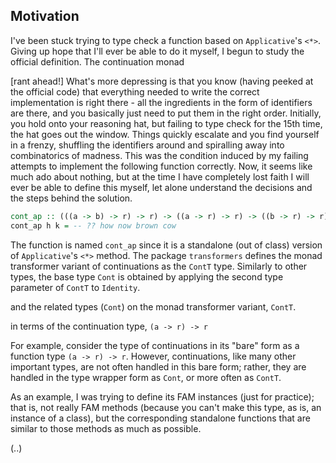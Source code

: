 ## Motivation

I've been stuck trying to type check a function based on `Applicative`'s `<*>`. Giving up hope that I'll ever be able to do it myself, I begun to study the official definition. The continuation monad 



[rant ahead!] What's more depressing is that you know (having peeked at the official code) that everything needed to write the correct implementation is right there - all the ingredients in the form of identifiers are there, and you basically just need to put them in the right order. Initially, you hold onto your reasoning hat, but failing to type check for the 15th time, the hat goes out the window. Things quickly escalate and you find yourself in a frenzy, shuffling the identifiers around and spiralling away into combinatorics of madness. This was the condition induced by my failing attempts to implement the following function correctly. Now, it seems like much ado about nothing, but at the time I have completely lost faith I will ever be able to define this myself, let alone understand the decisions and the steps behind the solution.

```hs
cont_ap :: (((a -> b) -> r) -> r) -> ((a -> r) -> r) -> ((b -> r) -> r)
cont_ap h k = -- ?? how now brown cow
```

The function is named `cont_ap` since it is a standalone (out of class) version of `Applicative`'s `<*>` method. The package `transformers` defines the monad transformer variant of continuations as the `ContT` type. Similarly to other types, the base type `Cont` is obtained by applying the second type parameter of `ContT` to `Identity`.





and the related types (`Cont`) on the monad transformer variant, `ContT`.

in terms of the continuation type, `(a -> r) -> r`


For example, consider the type of continuations in its "bare" form as a function type `(a -> r) -> r`. However, continuations, like many other important types, are not often handled in this bare form; rather, they are handled in the type wrapper form as `Cont`, or more often as `ContT`.


As an example, I was trying to define its FAM instances (just for practice); that is, not really FAM methods (because you can't make this type, as is, an instance of a class), but the corresponding standalone functions that are similar to those methods as much as possible.

(..)



[trans]: https://hackage.haskell.org/package/transformers-0.5.6.2/docs/src/Control.Monad.Trans.Cont.html#line-168
